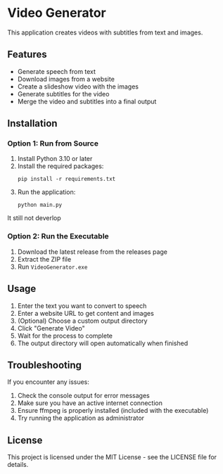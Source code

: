 # Video Generator

This application creates videos with subtitles from text and images.

## Features

- Generate speech from text
- Download images from a website
- Create a slideshow video with the images
- Generate subtitles for the video
- Merge the video and subtitles into a final output

## Installation

### Option 1: Run from Source

1. Install Python 3.10 or later
2. Install the required packages:
   ```
   pip install -r requirements.txt
   ```
3. Run the application:
   ```
   python main.py
   ```
It still not deverlop
### Option 2: Run the Executable

1. Download the latest release from the releases page
2. Extract the ZIP file
3. Run `VideoGenerator.exe`

## Usage

1. Enter the text you want to convert to speech
2. Enter a website URL to get content and images
3. (Optional) Choose a custom output directory
4. Click "Generate Video"
5. Wait for the process to complete
6. The output directory will open automatically when finished

## Troubleshooting

If you encounter any issues:

1. Check the console output for error messages
2. Make sure you have an active internet connection
3. Ensure ffmpeg is properly installed (included with the executable)
4. Try running the application as administrator

## License

This project is licensed under the MIT License - see the LICENSE file for details.